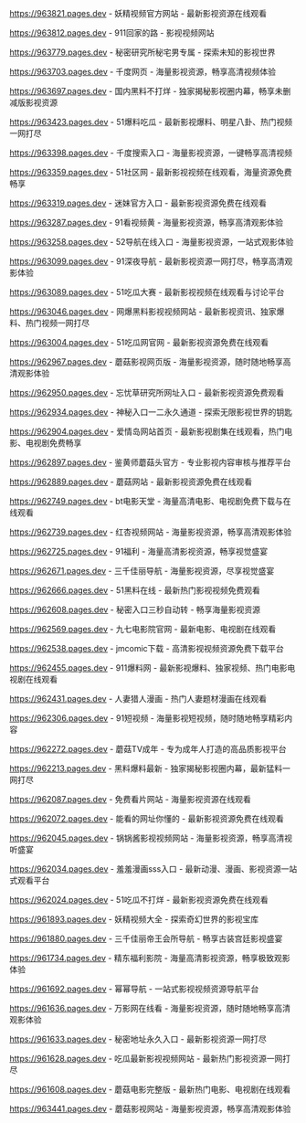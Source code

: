 
https://963821.pages.dev - 妖精视频官方网站 - 最新影视资源在线观看

https://963812.pages.dev - 911回家的路 - 影视视频网站

https://963779.pages.dev - 秘密研究所秘宅男专属 - 探索未知的影视世界

https://963703.pages.dev - 千度网页 - 海量影视资源，畅享高清视频体验

https://963697.pages.dev - 国内黑料不打烊 - 独家揭秘影视圈内幕，畅享未删减版影视资源

https://963423.pages.dev - 51爆料吃瓜 - 最新影视爆料、明星八卦、热门视频一网打尽

https://963398.pages.dev - 千度搜索入口 - 海量影视资源，一键畅享高清视频

https://963359.pages.dev - 51社区网 - 最新影视视频在线观看，海量资源免费畅享

https://963319.pages.dev - 迷妹官方入口 - 最新影视资源免费在线观看

https://963287.pages.dev - 91看视频黄 - 海量影视资源，畅享高清观影体验

https://963258.pages.dev - 52导航在线入口 - 海量影视资源，一站式观影体验

https://963099.pages.dev - 91深夜导航 - 最新影视资源一网打尽，畅享高清观影体验

https://963089.pages.dev - 51吃瓜大赛 - 最新影视视频在线观看与讨论平台

https://963046.pages.dev - 网爆黑料影视视频网站 - 最新影视资讯、独家爆料、热门视频一网打尽

https://963004.pages.dev - 51吃瓜网官网 - 最新影视资源免费在线观看

https://962967.pages.dev - 蘑菇影视网页版 - 海量影视资源，随时随地畅享高清观影体验

https://962950.pages.dev - 忘忧草研究所网址入口 - 最新影视资源免费观看

https://962934.pages.dev - 神秘入口一二永久通道 - 探索无限影视世界的钥匙

https://962904.pages.dev - 爱情岛网站首页 - 最新影视剧集在线观看，热门电影、电视剧免费畅享

https://962897.pages.dev - 鉴黄师蘑菇头官方 - 专业影视内容审核与推荐平台

https://962889.pages.dev - 蘑菇网站 - 最新影视资源免费在线观看

https://962749.pages.dev - bt电影天堂 - 海量高清电影、电视剧免费下载与在线观看

https://962739.pages.dev - 红杏视频网站 - 海量影视资源，畅享高清观影体验

https://962725.pages.dev - 91福利 - 海量高清影视资源，畅享视觉盛宴

https://962671.pages.dev - 三千佳丽导航 - 海量影视资源，尽享视觉盛宴

https://962666.pages.dev - 51黑料在线 - 最新热门影视视频免费观看

https://962608.pages.dev - 秘密入口三秒自动转 - 畅享海量影视资源

https://962569.pages.dev - 九七电影院官网 - 最新电影、电视剧在线观看

https://962538.pages.dev - jmcomic下载 - 高清影视视频资源免费下载平台

https://962455.pages.dev - 911爆料网 - 最新影视爆料、独家视频、热门电影电视剧在线观看

https://962431.pages.dev - 人妻猎人漫画 - 热门人妻题材漫画在线观看

https://962306.pages.dev - 91短视频 - 海量影视短视频，随时随地畅享精彩内容

https://962272.pages.dev - 蘑菇TV成年 - 专为成年人打造的高品质影视平台

https://962213.pages.dev - 黑料爆料最新 - 独家揭秘影视圈内幕，最新猛料一网打尽

https://962087.pages.dev - 免费看片网站 - 海量影视资源在线观看

https://962072.pages.dev - 能看的网址你懂的 - 最新影视资源免费在线观看

https://962045.pages.dev - 锅锅酱影视视频网站 - 海量影视资源，畅享高清视听盛宴

https://962034.pages.dev - 羞羞漫画sss入口 - 最新动漫、漫画、影视资源一站式观看平台

https://962024.pages.dev - 51吃瓜不打烊 - 最新影视资源免费在线观看

https://961893.pages.dev - 妖精视频大全 - 探索奇幻世界的影视宝库

https://961880.pages.dev - 三千佳丽帝王会所导航 - 畅享古装宫廷影视盛宴

https://961734.pages.dev - 精东福利影院 - 海量高清影视资源，畅享极致观影体验

https://961692.pages.dev - 幂幂导航 - 一站式影视视频资源导航平台

https://961636.pages.dev - 万影网在线看 - 海量影视资源，随时随地畅享高清观影体验

https://961633.pages.dev - 秘密地址永久入口 - 最新影视资源一网打尽

https://961628.pages.dev - 吃瓜最新影视视频网站 - 最新热门影视资源一网打尽

https://961608.pages.dev - 蘑菇电影完整版 - 最新热门电影、电视剧在线观看

https://963441.pages.dev - 蘑菇影视网站 - 海量影视资源，畅享高清观影体验
